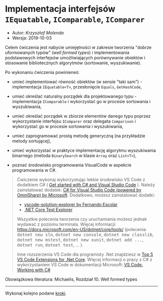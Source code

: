 # Implementacja interfejsów `IEquatable`, `IComparable`, `IComparer`

* Autor: _Krzysztof Molenda_
* Wersja: 2019-10-03

Celem ćwiczenia jest nabycie umiejętności w zakresie tworzenia "dobrze uformowanych typów" (_well formed types_) i implementowania podstawowych interfejsów umożliwiających porównywanie obiektów i stosowanie bibliotecznych algorytmów (sortowanie, wyszukiwanie).

Po wykonaniu ćwiczenia powinieneś:

* umieć implementować równość obiektów (w sensie "taki sam") - implementacja `IEquatable<T>`, przesłonięcie `Equals`, `GetHashCode`,

* umieć określać naturalny porządek dla projektowanego typu - implementacja `IComparable` i wykorzystać go w procesie sortowania i wyszukiwania,

* umieć określać porządek w zbiorze elementów danego typu poprzez wykorzystanie interfejsu `IComparer` oraz delegata `Comparison` i wykorzystać go w procesie sortowania i wyszukiwania,

* umieć zaprogramować prostą metodę generyczną (na przykładzie metody sortującej),

* umieć wykorzystać w praktyce implementację algorytmu wyszukiwania binarnego (metoda `BinarySearch` w klasie `Array` oraz `List<T>`),

* poznać środowisko programowania VisualCode w aspekcie programowania w C#.

> Ćwiczenie wykonaj wykorzystując lekkie środowisko VS Code z dodatkiem C# ( [Get started with C# and Visual Studio Code](https://docs.microsoft.com/pl-pl/dotnet/core/tutorials/with-visual-studio-code) ). Należy zainstalować dodatek: [C# for Visual Studio Code (powered by OmniSharp) by Microsoft](https://marketplace.visualstudio.com/items?itemName=ms-dotnettools.csharp). Dodatkowo, możesz zainstalować dodatki:
> * [vscode-solution-explorer by Fernando Escolar](https://marketplace.visualstudio.com/items?itemName=fernandoescolar.vscode-solution-explorer)
> * [.NET Core Test Explorer](https://marketplace.visualstudio.com/items?itemName=formulahendry.dotnet-test-explorer)
> 
> Wszystkie polecenia tworzenia czy uruchamiania możesz jednak wydawać z poziomu terminala. Więcej informacji: <https://docs.microsoft.com/en-US/dotnet/core/tools/> (polecenia: <kbd>dotnet new sln</kbd>, <kbd>dotnet new console</kbd>, <kbd>dotnet new classlib</kbd>, <kbd>dotnet new mstest</kbd>, <kbd>dotnet new xunit</kbd>, <kbd>dotnet add ...</kbd>, <kbd>dotnet run</kbd>, <kbd>dotnet test</kbd>, ... ).
> 
> Inne rozszerzenia VS Code dla programisty .Net znajdziesz w [Top 5  VS Code Extensions for .Net Core](https://marcroussy.com/2018/03/10/top-5-visual-studio-code-extensions-for-dotnetcore/).
> Więcej informacji o pracy z C# z wykorzystaniem VS Code w dokumentacji Microsoft: [VS Code. Working with C#](https://code.visualstudio.com/docs/languages/csharp)

Obowiązkowa literatura: Michaelis, Rozdział 10. Well formed types

---

Wykonaj kolejno podane [kroki](./docs/index.md>).

